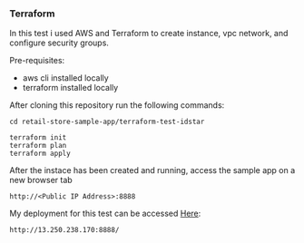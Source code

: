 ### 

### Terraform

In this test i used AWS and Terraform to create instance, vpc network, and configure security groups.

Pre-requisites:

- aws cli installed locally
- terraform installed locally

After cloning this repository run the following commands:

```shell
cd retail-store-sample-app/terraform-test-idstar

terraform init
terraform plan
terraform apply
```

After the instace has been created and running, access the sample app on a new browser tab

```shell
http://<Public IP Address>:8888
```

My deployment for this test can be accessed [Here](http://13.250.238.170:8888):

```shell
http://13.250.238.170:8888/
```

